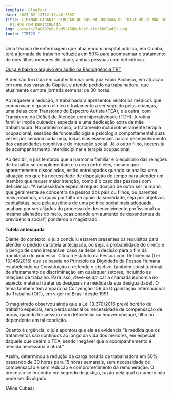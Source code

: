 ```yaml
---
template: BlogPost
date: 2023-02-13T12:17:40.265Z
title: LIMINAR GARANTE REDUÇÃO DE 50% NA JORNADA DE TRABALHO DE MÃE DE DOIS
  FILHOS COM DEFICIÊNCIA
img: /assets/7a8197a6-6ed5-458b-bc2f-afdc5668ad21.png
fonte: "TRT23 "
---
```

Uma técnica de enfermagem que atua em um hospital público, em Cuiabá, terá a jornada de trabalho reduzida em 50% para acompanhar o tratamento de dois filhos menores de idade, ambas pessoas com deficiência.

[Ouça e baixe o arquivo em áudio na Radioagência TRT](https://portal.trt23.jus.br/portal/radioag%C3%AAncia-trt/liminar-garante-reducao-de-50-na-jornada-de-trabalho-de-mae-de-2-filhos-com)

A decisão foi dada em caráter liminar pelo juiz Fábio Pacheco, em atuação em uma das varas da Capital, e atende pedido da trabalhadora, que atualmente cumpre jornada semanal de 30 horas.

Ao requerer a redução, a trabalhadora apresentou relatórios médicos que comprovam o quadro clínico e tratamento a ser seguido pelas crianças, uma delas com Transtorno do Espectro Autista (TEA), e a outra, com Transtorno do Déficit de Atenção com hiperatividade (TDH). A rotina familiar impõe cuidados especiais e uma dedicação extra da mãe trabalhadora. No primeiro caso, o tratamento inclui rotineiramente terapia ocupacional, sessões de fonoaudiologia e psicologia comportamental duas vezes por semana cada uma, todas elas essenciais para o desenvolvimento das capacidades cognitiva e de interação social. Já o outro filho, necessita de acompanhamento interdisciplinar e terapia ocupacional.

Ao decidir, o juiz lembrou que a harmonia familiar e o equilíbrio das relações de trabalho se complementam e o nexo entre eles, mesmo que aparentemente dissociados, estão entrelaçados quando se analisa uma situação em que há necessidade de disposição de tempo para atender um membro que requer maior atenção, como é o caso das pessoas com deficiência. “A necessidade especial requer doação de outro ser humano, que geralmente se concentra na pessoa dos pais ou filhos, ou parentes mais próximos, os quais por falta de apoio da sociedade, seja por objetivos capitalistas, seja pela ausência de uma política social mais adequada, acabam por ser alijados do processo de desenvolvimento profissional ou mesmo alienados do meio, ocasionando um aumento de dependentes da previdência social”, ponderou o magistrado.

**Tutela antecipada**

Diante do contexto, o juiz concluiu estarem presentes os requisitos para atender o pedido da tutela antecipada, ou seja, a probabilidade do direito e o perigo de dano irreparável caso se deixe a decisão para o fim da tramitação do processo. Citou o Estatuto da Pessoa com Deficiência (Lei 13.146/2015) que se baseia no Princípio da Dignidade da Pessoa Humana estabelecido na Constituição e defende o objetivo, também constitucional, de afastamento de discriminação em quaisquer setores, incluindo as relações de trabalho. Para isso, deve-se aplicar a chamada isonomia no aspecto material (tratar os desiguais na medida da sua desigualdade). O tema também tem amparo na Convenção 159 da Organização Internacional do Trabalho (OIT), em vigor no Brasil desde 1991.

O magistrado observou ainda que a Lei 13.370/2016 prevê horário de trabalho especial, sem perda salarial ou necessidade de compensação de horas, quando for pessoa com deficiência ou houver cônjuge, filho ou dependente em tal condição.

Quanto à urgência, o juiz apontou que ela se evidencia “à medida que os tratamentos são contínuos ao longo da vida dos menores, em especial daquele que detém o TEA, sendo inegável que o acompanhamento é medida necessária e atual.”

Assim, determinou a redução da carga horária da trabalhadora em 50%, passando de 30 horas para 15 horas semanais, sem necessidade de compensação e sem redução e comprometimento da remuneração. O processo se encontra em segredo de justiça, razão pela qual o número não pode ser divulgado.

(Aline Cubas)